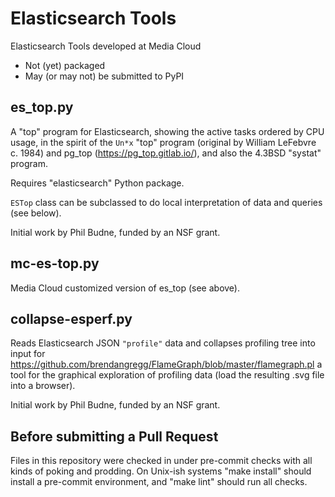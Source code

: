 # Elasticsearch Tools

Elasticsearch Tools developed at Media Cloud

* Not (yet) packaged
* May (or may not) be submitted to PyPI

## es_top.py

A "top" program for Elasticsearch, showing the active tasks ordered by
CPU usage, in the spirit of the `Un*x` "top" program (original by
William LeFebvre c. 1984) and pg_top (https://pg_top.gitlab.io/), and
also the 4.3BSD "systat" program.

Requires "elasticsearch" Python package.

`ESTop` class can be subclassed to do local interpretation of data and
queries (see below).

Initial work by Phil Budne, funded by an NSF grant.

## mc-es-top.py

Media Cloud customized version of es_top
(see above).

## collapse-esperf.py

Reads Elasticsearch JSON `"profile"` data and collapses profiling tree
into input for https://github.com/brendangregg/FlameGraph/blob/master/flamegraph.pl
a tool for the graphical exploration of profiling data
(load the resulting .svg file into a browser).

Initial work by Phil Budne, funded by an NSF grant.

## Before submitting a Pull Request

Files in this repository were checked in under pre-commit checks with
all kinds of poking and prodding.  On Unix-ish systems "make install"
should install a pre-commit environment, and "make lint" should run
all checks.
